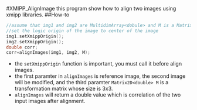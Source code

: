 #XMIPP_AlignImage
this program show how to align two images using xmipp libraries.
##How-to
```cpp
//assume that img1 and img2 are MultidimArray<dobule> and M is a Matrix2D<dobule>
//set the logic origin of the image to center of the image
img1.setXmippOrigin();
img2.setXmippOrigin();
double corr;
corr=alignImages(img1, img2, M);
```
* the `setXmippOrigin` function is important, you must call it before align images.
* the first paramter in `alignImages` is reference image, the second image will be modified, and the third paramter `Matrix2D<double> M` is a transformation matrix whose size is 3x3.
* `alignImages` will return a double value which is correlation of the two input images after alignment.